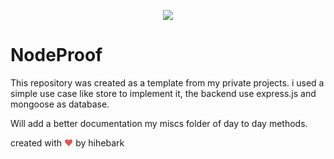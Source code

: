 <p align="center">
    <img src="https://nodejs.org/static/images/logo.svg">
</p>

# NodeProof

This repository was created as a template from my private projects.
i used a simple use case like store to implement it, the backend use express.js and mongoose as database.

Will add a better documentation my miscs folder of day to day methods.

created with <span style="color: #e25555;">&#9829;</span> by hihebark
